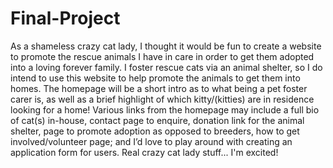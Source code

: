 # Final-Project
As a shameless crazy cat lady, I thought it would be fun to create a website to promote the rescue animals I have in care in order to get them adopted into a loving forever family. I foster rescue cats via an animal shelter, so I do intend to use this website to help promote the animals to get them into homes. The homepage will be a short intro as to what being a pet foster carer is, as well as a brief highlight of which kitty/(kitties) are in residence looking for a home! Various links from the homepage may include a full bio of cat(s) in-house, contact page to enquire, donation link for the animal shelter, page to promote adoption as opposed to breeders, how to get involved/volunteer page; and I’d love to play around with creating an application form for users. Real crazy cat lady stuff... I'm excited!
